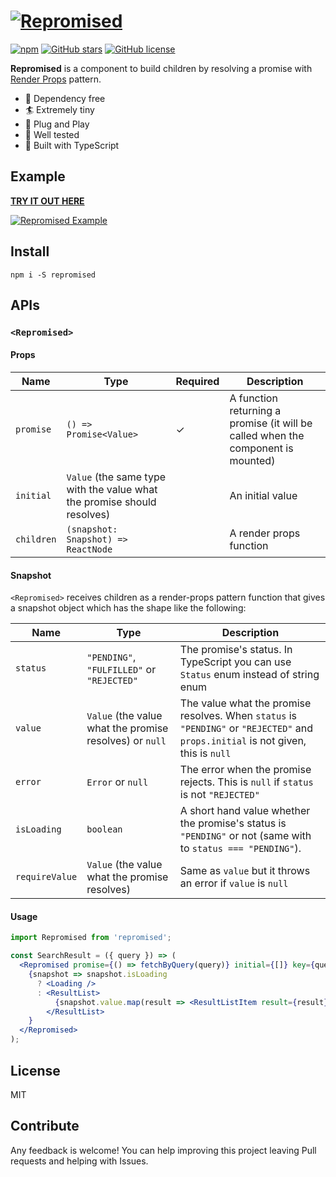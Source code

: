 # [![Repromised](https://user-images.githubusercontent.com/4289883/43491551-dc28c168-94d9-11e8-8c56-b10389544933.png)](https://github.com/axross/repromised)

[![npm](https://img.shields.io/npm/dt/repromised.svg)](https://www.npmjs.com/package/repromised)
[![GitHub stars](https://img.shields.io/github/stars/axross/repromised.svg)](https://github.com/axross/repromised/stargazers)
[![GitHub license](https://img.shields.io/github/license/axross/repromised.svg)](https://github.com/axross/repromised/blob/master/LICENSE)

**Repromised** is a component to build children by resolving a promise with
[Render Props](https://reactjs.org/docs/render-props.html) pattern.

- 🚀 Dependency free
- 🏄‍ Extremely tiny
- 🔌 Plug and Play
- 👷 Well tested
- 👔 Built with TypeScript

## Example

[**TRY IT OUT HERE**](https://codesandbox.io/s/0mkr4nkokv)

[![Repromised Example](https://user-images.githubusercontent.com/4289883/43618182-cc1e7e0e-967b-11e8-892f-3aecfaf8ece6.gif)](https://codesandbox.io/s/0mkr4nkokv)

## Install

```
npm i -S repromised
```

## APIs

### `<Repromised>`

#### Props

| Name       | Type                                                                    | Required | Description                                                                      |
| ---------- | ----------------------------------------------------------------------- | -------- | -------------------------------------------------------------------------------- |
| `promise`  | `() => Promise<Value>`                                                  | ✓        | A function returning a promise (it will be called when the component is mounted) |
| `initial`  | `Value` (the same type with the value what the promise should resolves) |          | An initial value                                                                 |
| `children` | `(snapshot: Snapshot) => ReactNode`                                     |          | A render props function                                                          |

#### Snapshot

`<Repromised>` receives children as a render-props pattern function that gives a snapshot object which has the shape like the following:

| Name           | Type                                                    | Description                                                                                                                        |
| -------------- | ------------------------------------------------------- | ---------------------------------------------------------------------------------------------------------------------------------- |
| `status`       | `"PENDING"`, `"FULFILLED"` or `"REJECTED"`              | The promise's status. In TypeScript you can use `Status` enum instead of string enum                                               |
| `value`        | `Value` (the value what the promise resolves) or `null` | The value what the promise resolves. When `status` is `"PENDING"` or `"REJECTED"` and `props.initial` is not given, this is `null` |
| `error`        | `Error` or `null`                                       | The error when the promise rejects. This is `null` if `status` is not `"REJECTED"`                                                 |
| `isLoading`    | `boolean`                                               | A short hand value whether the promise's status is `"PENDING"` or not (same with to `status === "PENDING"`).                       |
| `requireValue` | `Value` (the value what the promise resolves)           | Same as `value` but it throws an error if `value` is `null`                                                                        |

#### Usage

<!-- prettier-ignore -->
```jsx
import Repromised from 'repromised';

const SearchResult = ({ query }) => (
  <Repromised promise={() => fetchByQuery(query)} initial={[]} key={query}>
    {snapshot => snapshot.isLoading
      ? <Loading />
      : <ResultList>
          {snapshot.value.map(result => <ResultListItem result={result} />)}
        </ResultList>
    }
  </Repromised>
);
```

## License

MIT

## Contribute

Any feedback is welcome! You can help improving this project leaving Pull requests and helping with Issues.
